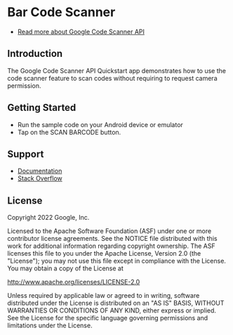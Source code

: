 # Bar Code Scanner

* [Read more about Google Code Scanner API](https://developers.google.com/ml-kit/code-scanner)

## Introduction

The Google Code Scanner API Quickstart app demonstrates how to use the code
scanner feature to scan codes without requiring to request camera permission.

## Getting Started

* Run the sample code on your Android device or emulator
* Tap on the SCAN BARCODE button.

## Support

* [Documentation](https://developers.google.com/ml-kit/code-scanner)
* [Stack Overflow](https://stackoverflow.com/questions/tagged/mlkit)

## License

Copyright 2022 Google, Inc.

Licensed to the Apache Software Foundation (ASF) under one or more contributor
license agreements.  See the NOTICE file distributed with this work for
additional information regarding copyright ownership.  The ASF licenses this
file to you under the Apache License, Version 2.0 (the "License"); you may not
use this file except in compliance with the License.  You may obtain a copy of
the License at

  http://www.apache.org/licenses/LICENSE-2.0

Unless required by applicable law or agreed to in writing, software
distributed under the License is distributed on an "AS IS" BASIS, WITHOUT
WARRANTIES OR CONDITIONS OF ANY KIND, either express or implied.  See the
License for the specific language governing permissions and limitations under
the License.
